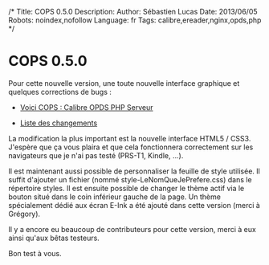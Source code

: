 /*
Title: COPS 0.5.0
Description: 
Author: Sébastien Lucas
Date: 2013/06/05
Robots: noindex,nofollow
Language: fr
Tags: calibre,ereader,nginx,opds,php
*/
# COPS 0.5.0

Pour cette nouvelle version, une toute nouvelle interface graphique et quelques corrections de bugs :

*	[Voici COPS : Calibre OPDS PHP Serveur](/fr/oss/calibre-opds-php-server)

*	[Liste des changements](/fr/oss/calibre-opds-php-server-changelog)

La modification la plus important est la nouvelle interface HTML5 / CSS3. J'espère que ça vous plaira et que cela fonctionnera correctement sur les navigateurs que je n'ai pas testé (PRS-T1, Kindle, ...).

Il est maintenant aussi possible de personnaliser la feuille de style utilisée. Il suffit d'ajouter un fichier (nommé style-LeNomQueJePrefere.css) dans le répertoire styles. Il est ensuite possible de changer le thème actif via le bouton situé dans le coin inférieur gauche de la page. Un thème spécialement dédié aux écran E-Ink a été ajouté dans cette version (merci à Grégory).

Il y a encore eu beaucoup de contributeurs pour cette version, merci à eux ainsi qu'aux bêtas testeurs.

Bon test à vous.
